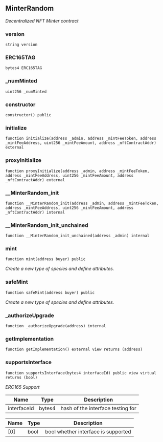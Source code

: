 

## MinterRandom

_Decentralized NFT Minter contract_

### version

```solidity
string version
```

### ERC165TAG

```solidity
bytes4 ERC165TAG
```

### _numMinted

```solidity
uint256 _numMinted
```

### constructor

```solidity
constructor() public
```

### initialize

```solidity
function initialize(address _admin, address _mintFeeToken, address _mintFeeAddress, uint256 _mintFeeAmount, address _nftContractAddr) external
```

### proxyInitialize

```solidity
function proxyInitialize(address _admin, address _mintFeeToken, address _mintFeeAddress, uint256 _mintFeeAmount, address _nftContractAddr) external
```

### __MinterRandom_init

```solidity
function __MinterRandom_init(address _admin, address _mintFeeToken, address _mintFeeAddress, uint256 _mintFeeAmount, address _nftContractAddr) internal
```

### __MinterRandom_init_unchained

```solidity
function __MinterRandom_init_unchained(address _admin) internal
```

### mint

```solidity
function mint(address buyer) public
```

_Create a new type of species and define attributes._

### safeMint

```solidity
function safeMint(address buyer) public
```

_Create a new type of species and define attributes._

### _authorizeUpgrade

```solidity
function _authorizeUpgrade(address) internal
```

### getImplementation

```solidity
function getImplementation() external view returns (address)
```

### supportsInterface

```solidity
function supportsInterface(bytes4 interfaceId) public view virtual returns (bool)
```

_ERC165 Support_

| Name | Type | Description |
| ---- | ---- | ----------- |
| interfaceId | bytes4 | hash of the interface testing for |

| Name | Type | Description |
| ---- | ---- | ----------- |
| [0] | bool | bool whether interface is supported |

